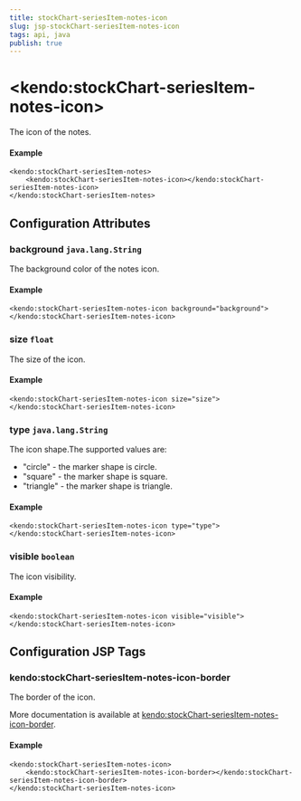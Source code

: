 ```yaml
---
title: stockChart-seriesItem-notes-icon
slug: jsp-stockChart-seriesItem-notes-icon
tags: api, java
publish: true
---
```


# \<kendo:stockChart-seriesItem-notes-icon\>

The icon of the notes.

#### Example
    <kendo:stockChart-seriesItem-notes>
        <kendo:stockChart-seriesItem-notes-icon></kendo:stockChart-seriesItem-notes-icon>
    </kendo:stockChart-seriesItem-notes>

## Configuration Attributes

### background `java.lang.String`

The background color of the notes icon.

#### Example
    <kendo:stockChart-seriesItem-notes-icon background="background">
    </kendo:stockChart-seriesItem-notes-icon>

### size `float`

The size of the icon.

#### Example
    <kendo:stockChart-seriesItem-notes-icon size="size">
    </kendo:stockChart-seriesItem-notes-icon>

### type `java.lang.String`

The icon shape.The supported values are:
* "circle" - the marker shape is circle.
* "square" - the marker shape is square.
* "triangle" - the marker shape is triangle.

#### Example
    <kendo:stockChart-seriesItem-notes-icon type="type">
    </kendo:stockChart-seriesItem-notes-icon>

### visible `boolean`

The icon visibility.

#### Example
    <kendo:stockChart-seriesItem-notes-icon visible="visible">
    </kendo:stockChart-seriesItem-notes-icon>


##  Configuration JSP Tags

### kendo:stockChart-seriesItem-notes-icon-border

The border of the icon.

More documentation is available at [kendo:stockChart-seriesItem-notes-icon-border](stockchart/seriesitem-notes-icon-border).

#### Example

    <kendo:stockChart-seriesItem-notes-icon>
        <kendo:stockChart-seriesItem-notes-icon-border></kendo:stockChart-seriesItem-notes-icon-border>
    </kendo:stockChart-seriesItem-notes-icon>

